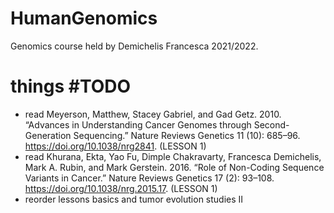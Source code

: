 # HumanGenomics
Genomics course held by Demichelis Francesca 2021/2022.

# things #TODO
- read Meyerson, Matthew, Stacey Gabriel, and Gad Getz. 2010. “Advances in Understanding Cancer Genomes through Second-Generation Sequencing.” Nature Reviews Genetics 11 (10): 685–96. https://doi.org/10.1038/nrg2841. (LESSON 1)
- read Khurana, Ekta, Yao Fu, Dimple Chakravarty, Francesca Demichelis, Mark A. Rubin, and Mark Gerstein. 2016. “Role of Non-Coding Sequence Variants in Cancer.” Nature Reviews Genetics 17 (2): 93–108. https://doi.org/10.1038/nrg.2015.17. (LESSON 1)
- reorder lessons basics and tumor evolution studies II




